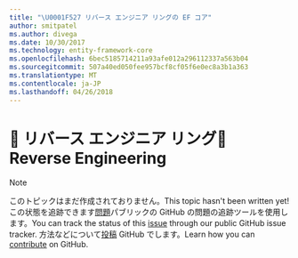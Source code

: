 ```yaml
---
title: "\U0001F527 リバース エンジニア リングの EF コア"
author: smitpatel
ms.author: divega
ms.date: 10/30/2017
ms.technology: entity-framework-core
ms.openlocfilehash: 6bec5185714211a93afe012a296112337a563b04
ms.sourcegitcommit: 507a40ed050fee957bcf8cf05f6e0ec8a3b1a363
ms.translationtype: MT
ms.contentlocale: ja-JP
ms.lasthandoff: 04/26/2018
---
```

# <a name="-reverse-engineering"></a><span data-ttu-id="f03fa-102">🔧 リバース エンジニア リング</span><span class="sxs-lookup"><span data-stu-id="f03fa-102">🔧 Reverse Engineering</span></span>

> [!NOTE]
> <span data-ttu-id="f03fa-103">このトピックはまだ作成されておりません。</span><span class="sxs-lookup"><span data-stu-id="f03fa-103">This topic hasn't been written yet!</span></span> <span data-ttu-id="f03fa-104">この状態を追跡できます[問題][ 1]パブリックの GitHub の問題の追跡ツールを使用します。</span><span class="sxs-lookup"><span data-stu-id="f03fa-104">You can track the status of this [issue][1] through our public GitHub issue tracker.</span></span> <span data-ttu-id="f03fa-105">方法などについて[投稿][ 2] GitHub でします。</span><span class="sxs-lookup"><span data-stu-id="f03fa-105">Learn how you can [contribute][2] on GitHub.</span></span>


  [1]: https://github.com/aspnet/EntityFramework.Docs/issues/508
  [2]: https://github.com/aspnet/EntityFramework.Docs/blob/master/CONTRIBUTING.md
